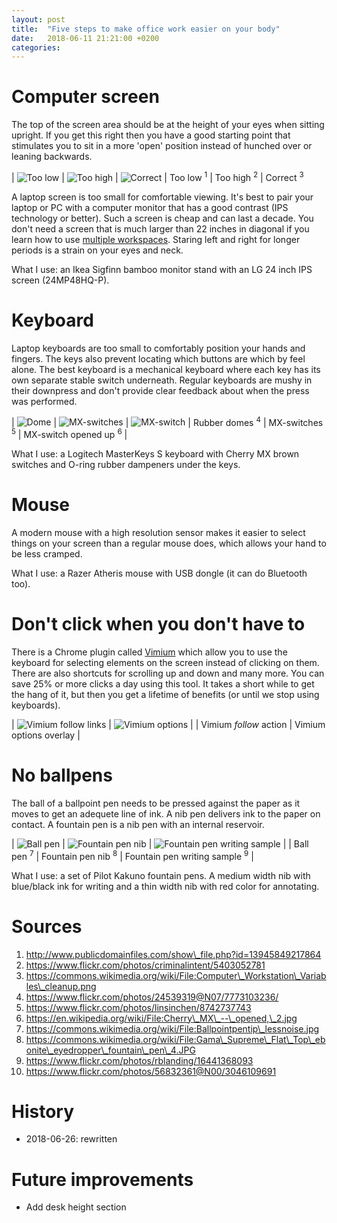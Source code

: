 ```yaml
---
layout: post
title:  "Five steps to make office work easier on your body"
date:   2018-06-11 21:21:00 +0200
categories:
---
```

# Computer screen

The top of the screen area should be at the height of your eyes when sitting upright. If you get this right then you have a good starting point that stimulates you to sit in a more 'open' position instead of hunched over or leaning backwards.

| ![Too low](/blog/assets/img/computer-screen-too-low.jpg?v3) | ![Too high](/blog/assets/img/computer-screen-too-high.jpg?v3) | ![Correct](/blog/assets/img/computer-screen-correct.jpg?v2)
| Too low <sup>1</sup> | Too high <sup>2</sup> | Correct <sup>3</sup>

A laptop screen is too small for comfortable viewing. It's best to pair your laptop or PC with a computer monitor that has a good contrast (IPS technology or better). Such a screen is cheap and can last a decade. You don't need a screen that is much larger than 22 inches in diagonal if you learn how to use [multiple workspaces](gnome-shell). Staring left and right for longer periods is a strain on your eyes and neck.

What I use: an Ikea Sigfinn bamboo monitor stand with an LG 24 inch IPS screen (24MP48HQ-P).

# Keyboard

Laptop keyboards are too small to comfortably position your hands and fingers. The keys also prevent locating which buttons are which by feel alone. The best keyboard is a mechanical keyboard where each key has its own separate stable switch underneath. Regular keyboards are mushy in their downpress and don't provide clear feedback about when the press was performed.

| ![Dome](/blog/assets/img/keyboard-rubber-dome.jpg?v2) | ![MX-switches](/blog/assets/img/keyboard-cherry-mx-switches.jpg?v2) | ![MX-switch](/blog/assets/img/keyboard-cherry-mx-switch.jpg?v3)
| Rubber domes <sup>4</sup> | MX-switches <sup>5</sup> | MX-switch opened up <sup>6</sup> |

What I use: a Logitech MasterKeys S keyboard with Cherry MX brown switches and O-ring rubber dampeners under the keys.

# Mouse

A modern mouse with a high resolution sensor makes it easier to select things on your screen than a regular mouse does, which allows your hand to be less cramped.

What I use: a Razer Atheris mouse with USB dongle (it can do Bluetooth too).

# Don't click when you don't have to

There is a Chrome plugin called [Vimium][vimium] which allow you to use the keyboard for selecting elements on the screen instead of clicking on them. There are also shortcuts for scrolling up and down and many more. You can save 25% or more clicks a day using this tool. It takes a short while to get the hang of it, but then you get a lifetime of benefits (or until we stop using keyboards).

| ![Vimium follow links](/blog/assets/img/vimium-follow.jpg?v2) | ![Vimium options](/blog/assets/img/vimium-options.jpg?v2) |
| Vimium _follow_ action | Vimium options overlay |

# No ballpens

The ball of a ballpoint pen needs to be pressed against the paper as it moves to get an adequete line of ink. A nib pen delivers ink to the paper on contact. A fountain pen is a nib pen with an internal reservoir.

| ![Ball pen](/blog/assets/img/pen-ballpen.jpg) | ![Fountain pen nib](/blog/assets/img/pen-fountain.jpg) | ![Fountain pen writing sample](/blog/assets/img/pen-fountain-writing-sample.jpg) |
| Ball pen <sup>7</sup> | Fountain pen nib <sup>8</sup> | Fountain pen writing sample <sup>9</sup> |

What I use: a set of Pilot Kakuno fountain pens. A medium width nib with blue/black ink for writing and a thin width nib with red color for annotating.

# Sources

1. http://www.publicdomainfiles.com/show\_file.php?id=13945849217864
1. https://www.flickr.com/photos/criminalintent/5403052781
1. https://commons.wikimedia.org/wiki/File:Computer\_Workstation\_Variables\_cleanup.png
1. https://www.flickr.com/photos/24539319@N07/7773103236/
1. https://www.flickr.com/photos/linsinchen/8742737743
1. https://en.wikipedia.org/wiki/File:Cherry\_MX\_--\_opened,\_2.jpg
1. https://commons.wikimedia.org/wiki/File:Ballpointpentip\_lessnoise.jpg
1. https://commons.wikimedia.org/wiki/File:Gama\_Supreme\_Flat\_Top\_ebonite\_eyedropper\_fountain\_pen\_4.JPG
1. https://www.flickr.com/photos/rblanding/16441368093
1. https://www.flickr.com/photos/56832361@N00/3046109691

# History

* 2018-06-26: rewritten

# Future improvements

* Add desk height section

[vimium]:           https://vimium.github.io/
[gnome-shell]:      https://commons.wikimedia.org/wiki/File:GNOME_Shell_Workspaces.png
